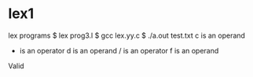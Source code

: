 # lex1
lex programs
$ lex prog3.l
$ gcc lex.yy.c
$ ./a.out test.txt
c is an operand
+ is an operator
d is an operand
/ is an operator
f is an operand

Valid
